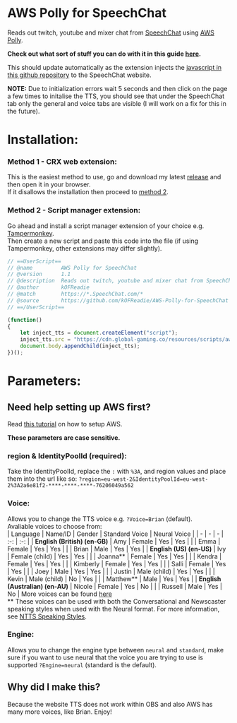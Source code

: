 # AWS Polly for SpeechChat
Reads out twitch, youtube and mixer chat from [SpeechChat](https://www.SpeechChat.com) using [AWS Polly](https://aws.amazon.com/polly/). 

**Check out what sort of stuff you can do with it in this guide [here](https://github.com/kOFReadie/Twitch-TTS-Browser-Extension/TTS_Examples/).**

This should update automatically as the extension injects the [javascript in this github repository](https://github.com/kOFReadie/Twitch-TTS-Browser-Extension/blob/master/Extension/tts.js) to the SpeechChat website.

**NOTE:** Due to initialization errors wait 5 seconds and then click on the page a few times to initalise the TTS, you should see that under the SpeechChat tab only the general and voice tabs are visible (I will work on a fix for this in the future).

# **Installation:**
### **Method 1** - CRX web extension:
This is the easiest method to use, go and download my latest [release](https://github.com/kOFReadie/Twitch-TTS-Browser-Extension/releases/latest) and then open it in your browser.  
If it disallows the installation then proceed to [method 2](#method-2---script-manager-extension).

### **Method 2** - Script manager extension:
Go ahead and install a script manager extension of your choice e.g. [Tampermonkey](https://chrome.google.com/webstore/detail/tampermonkey-beta/gcalenpjmijncebpfijmoaglllgpjagf).  
Then create a new script and paste this code into the file (if using Tampermonkey, other extensions may differ slightly).
```js
// ==UserScript==
// @name         AWS Polly for SpeechChat
// @version      1.1
// @description  Reads out twitch, youtube and mixer chat from SpeechChat using AWS Polly.
// @author       kOFReadie
// @match        https://*.SpeechChat.com/*
// @source       https://github.com/kOFReadie/AWS-Polly-for-SpeechChat
// ==/UserScript==

(function()
{
    let inject_tts = document.createElement("script");
    inject_tts.src = "https://cdn.global-gaming.co/resources/scripts/aws-polly-for-speechchat/Extension/inject.js";
    document.body.appendChild(inject_tts);
})();
```

# **Parameters**:
## **Need help setting up AWS first?**  
Read [this tutorial](https://github.com/kOFReadie/AWS-Polly-for-SpeechChat/blob/master/AWS%20Setup.md) on how to setup AWS.

**These parameters are case sensitive.**
### **region & IdentityPoolId (required)**:
Take the IdentityPoolId, replace the `:` with `%3A`, and region values and place them into the url like so: `?region=eu-west-2&IdentityPoolId=eu-west-2%3A2a6e81f2-****-****-****-76206049a562`

### **Voice**:
Allows you to change the TTS voice e.g. `?Voice=Brian` (default).  
Avaliable voices to choose from:  
| Language | Name/ID | Gender | Standard Voice | Neural Voice |
| - | - | - | :-: | :-: |
| **English (British) (en-GB)** | Amy | Female | Yes | Yes |
|  | Emma | Female | Yes | Yes |
|  | Brian | Male | Yes | Yes |
| **English (US) (en-US)** | Ivy | Female (child) | Yes | Yes |
|  | Joanna** | Female | Yes | Yes |
|  | Kendra | Female | Yes | Yes |
|  | Kimberly | Female | Yes | Yes |
|  | Salli | Female | Yes | Yes |
|  | Joey | Male | Yes | Yes |
|  | Justin | Male (child) | Yes | Yes |
|  | Kevin | Male (child) | No | Yes |
|  | Matthew** | Male | Yes | Yes |
| **English (Australian) (en-AU)** | Nicole | Female | Yes | No |
|  | Russell | Male | Yes | No |
More voices can be found [here](https://docs.aws.amazon.com/polly/latest/dg/voicelist.html)  
** These voices can be used with both the Conversational and Newscaster speaking styles when used with the Neural format. For more information, see [NTTS Speaking Styles](https://docs.aws.amazon.com/polly/latest/dg/ntts-speakingstyles.html).

### **Engine**:
Allows you to change the engine type between `neural` and `standard`, make sure if you want to use neural that the voice you are trying to use is supported `?Engine=neural` (standard is the default).

## **Why did I make this**?
Because the website TTS does not work within OBS and also AWS has many more voices, like Brian. Enjoy!